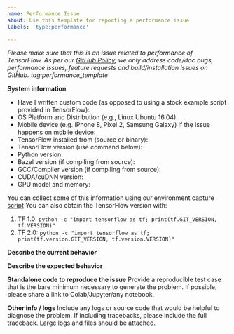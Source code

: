 ```yaml
---
name: Performance Issue
about: Use this template for reporting a performance issue
labels: 'type:performance'

---
```


<em>Please make sure that this is an issue related to performance of TensorFlow.
As per our
[GitHub Policy](https://github.com/tensorflow/tensorflow/blob/master/ISSUES.md),
we only address code/doc bugs, performance issues, feature requests and
build/installation issues on GitHub. tag:performance_template</em>

**System information**
- Have I written custom code (as opposed to using a stock example script provided in TensorFlow):
- OS Platform and Distribution (e.g., Linux Ubuntu 16.04):
- Mobile device (e.g. iPhone 8, Pixel 2, Samsung Galaxy) if the issue happens on mobile device:
- TensorFlow installed from (source or binary):
- TensorFlow version (use command below):
- Python version:
- Bazel version (if compiling from source):
- GCC/Compiler version (if compiling from source):
- CUDA/cuDNN version:
- GPU model and memory:

You can collect some of this information using our environment capture
[script](https://github.com/tensorflow/tensorflow/tree/master/tools/tf_env_collect.sh)
You can also obtain the TensorFlow version with:
1. TF 1.0: `python -c "import tensorflow as tf; print(tf.GIT_VERSION, tf.VERSION)"`
2. TF 2.0: `python -c "import tensorflow as tf; print(tf.version.GIT_VERSION, tf.version.VERSION)"`

**Describe the current behavior**

**Describe the expected behavior**

**Standalone code to reproduce the issue**
Provide a reproducible test case that is the bare minimum necessary to generate
the problem. If possible, please share a link to Colab/Jupyter/any notebook.

**Other info / logs** Include any logs or source code that would be helpful to
diagnose the problem. If including tracebacks, please include the full
traceback. Large logs and files should be attached.
